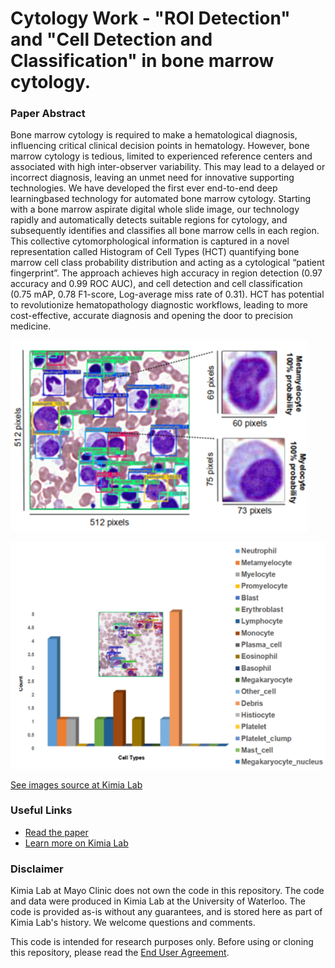 # Cytology Work - "ROI Detection" and "Cell Detection and Classification" in bone marrow cytology.
### Paper Abstract
Bone marrow cytology is required to make a hematological diagnosis, influencing critical clinical decision
points in hematology. However, bone marrow cytology is tedious, limited to experienced reference centers and
associated with high inter-observer variability. This may lead to a delayed or incorrect diagnosis, leaving an
unmet need for innovative supporting technologies. We have developed the first ever end-to-end deep learningbased technology for automated bone marrow cytology. Starting with a bone marrow aspirate digital whole
slide image, our technology rapidly and automatically detects suitable regions for cytology, and subsequently
identifies and classifies all bone marrow cells in each region. This collective cytomorphological information is
captured in a novel representation called Histogram of Cell Types (HCT) quantifying bone marrow cell class
probability distribution and acting as a cytological “patient fingerprint”. The approach achieves high accuracy
in region detection (0.97 accuracy and 0.99 ROC AUC), and cell detection and cell classification (0.75 mAP,
0.78 F1-score, Log-average miss rate of 0.31). HCT has potential to revolutionize hematopathology diagnostic
workflows, leading to more cost-effective, accurate diagnosis and opening the door to precision medicine.

[![cytoloy work](image-1.png)](https://kimialab.uwaterloo.ca/kimia/index.php/roi-detection-and-cell-detection-and-classification-in-bone-marrow-cytology/)

[![cytology work](image.png)](https://kimialab.uwaterloo.ca/kimia/index.php/roi-detection-and-cell-detection-and-classification-in-bone-marrow-cytology/)

[See images source at Kimia Lab](https://kimialab.uwaterloo.ca/kimia/index.php/roi-detection-and-cell-detection-and-classification-in-bone-marrow-cytology/)
### Useful Links
- [Read the paper](https://arxiv.org/pdf/2107.02293.pdf)
- [Learn more on Kimia Lab](https://kimialab.uwaterloo.ca/kimia/index.php/roi-detection-and-cell-detection-and-classification-in-bone-marrow-cytology/)

### Disclaimer
Kimia Lab at Mayo Clinic does not own the code in this repository. The code and data were produced in Kimia Lab at the University of Waterloo. The code is provided as-is without any guarantees, and is stored here as part of Kimia Lab's history. We welcome questions and comments.

This code is intended for research purposes only. Before using or cloning this repository, please read the [End User Agreement](agreement.pdf).
